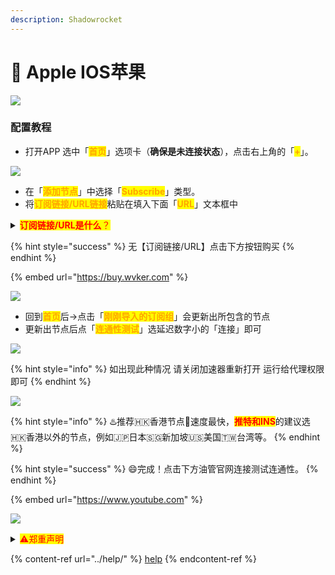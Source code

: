 ```yaml
---
description: Shadowrocket
---
```


# 🍎 Apple IOS苹果



![](https://1-1306085497.cos.ap-shanghai.myqcloud.com/img/20210802001525.jpeg)

### 配置教程

* 打开APP 选中「<mark style="color:orange;">**首页**</mark>」选项卡（**确保是未连接状态**），点击右上角的「<mark style="color:orange;">**+**</mark>」。

![](https://1-1306085497.cos.ap-shanghai.myqcloud.com/img/1.png)

* 在「<mark style="color:orange;">**添加节点**</mark>」中选择「<mark style="color:orange;">**Subscribe**</mark>」类型。
* 将<mark style="color:orange;">**订阅链接/URL链接**</mark>粘贴在填入下面「<mark style="color:orange;">**URL**</mark>」文本框中

<details>

<summary><mark style="color:red;"><strong>订阅链接/URL是什么</strong>？</mark></summary>

是很长的一段网址链接，打开是一串API字符串。例：【订阅链接/URL：】<mark style="color:red;">https://\*\*\*.com/api/v1/client/subscribe?token=\*\*\*\*</mark>红字部分就是你的订阅链接，每个人都是单独的。确保前后没有空格和中文，复制导入进加速器即可，一般购买后机器人会发送过去请查看聊天记录及邮箱！

</details>

{% hint style="success" %}
无【订阅链接/URL】点击下方按钮购买
{% endhint %}

{% embed url="https://buy.wvker.com" %}

![](https://1-1306085497.cos.ap-shanghai.myqcloud.com/img/2.png)

* 回到<mark style="color:orange;">**首页**</mark>后→点击「<mark style="color:orange;">**刚刚导入的订阅组**</mark>」会更新出所包含的节点
* 更新出节点后点「<mark style="color:orange;">**连通性测试**</mark>」选延迟数字小的「连接」即可

![](https://1-1306085497.cos.ap-shanghai.myqcloud.com/img/3.png)

{% hint style="info" %}
如出现此种情况 请关闭加速器重新打开 运行给代理权限即可&#x20;
{% endhint %}

![](https://1-1306085497.cos.ap-shanghai.myqcloud.com/img/image-4.png)

{% hint style="info" %}
:hotsprings:推荐🇭🇰香港节点🚀速度最快，<mark style="color:red;">**推特和INS**</mark>的建议选🇭🇰香港以外的节点，例如🇯🇵日本🇸🇬新加坡🇺🇸美国🇹🇼台湾等。
{% endhint %}

{% hint style="success" %}
:smile:完成！点击下方油管官网连接测试连通性。
{% endhint %}

{% embed url="https://www.youtube.com" %}

![](https://1-1306085497.cos.ap-shanghai.myqcloud.com/img/YouTube-logo-pc-2-600x314.png)

<details>

<summary><mark style="color:red;">⚠️郑重声明</mark></summary>

本科普仅限于查阅学习资料和从事科研外贸工作的人群，所涉及到的工具资源均来自于互联网，本站对这些资源的可用性、安全性和版权不负有任何责任，如有侵权，请联系我删除。在使用过程中，请遵守中华人民共和国相关的法律法规，切勿发表和关注任何不利于国家安全、民族团结和中华民族伟大复兴的言论，一定要爱国明理，极端政治、宗教涉恐人士请绕道。

</details>

{% content-ref url="../help/" %}
[help](../help/)
{% endcontent-ref %}

